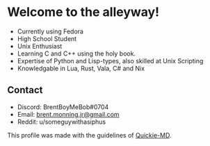# Welcome to the alleyway!
- Currently using Fedora
- High School Student
- Unix Enthusiast
- Learning C and C++ using the holy book.
- Expertise of Python and Lisp-types, also skilled at Unix Scripting
- Knowledgable in Lua, Rust, Vala, C# and Nix

## Contact
- Discord: BrentBoyMeBob#0704
- Email: brent.monning.jr@gmail.com
- Reddit: u/someguywithasiphus

This profile was made with the guidelines of [Quickie-MD](https://github.com/BrentBoyMeBob/quickie-md).
